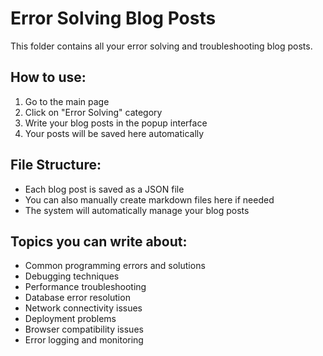 # Error Solving Blog Posts

This folder contains all your error solving and troubleshooting blog posts.

## How to use:
1. Go to the main page
2. Click on "Error Solving" category
3. Write your blog posts in the popup interface
4. Your posts will be saved here automatically

## File Structure:
- Each blog post is saved as a JSON file
- You can also manually create markdown files here if needed
- The system will automatically manage your blog posts

## Topics you can write about:
- Common programming errors and solutions
- Debugging techniques
- Performance troubleshooting
- Database error resolution
- Network connectivity issues
- Deployment problems
- Browser compatibility issues
- Error logging and monitoring
